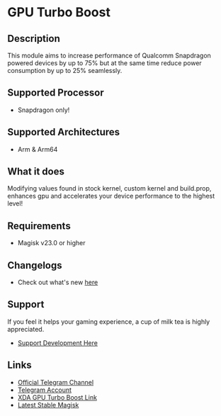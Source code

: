 # GPU Turbo Boost
## Description
This module aims to increase performance of Qualcomm Snapdragon powered devices by up to 75% but at the same time reduce power consumption by up to 25% seamlessly.

## Supported Processor
- Snapdragon only!

## Supported Architectures
- Arm & Arm64

## What it does
Modifying values found in stock kernel, custom kernel and build.prop, enhances gpu and accelerates your device performance to the highest level!

## Requirements
- Magisk v23.0 or higher

## Changelogs
- Check out what's new [here](https://github.com/EmperorEye1993/GPU-Turbo-Boost/blob/master/CHANGELOG.md)

## Support
If you feel it helps your gaming experience, a cup of milk tea is highly appreciated.
- <a href="https://www.paypal.me/EmperorEye1993">Support Development Here</a>

## Links
- <a href="https://t.me/GPUTurboBoost">Official Telegram Channel</a>
- <a href="https://t.me/EmperorEye1993">Telegram Account</a>
- <a href="https://forum.xda-developers.com/apps/magisk/module-gpu-turbo-boost-t3808541">XDA GPU Turbo Boost Link</a>
- <a href="https://github.com/topjohnwu/Magisk/releases">Latest Stable Magisk</a>
